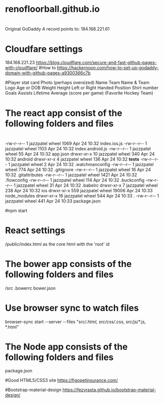 #
# renofloorball.github.io
#

<!-- ${require('./partial.html')} -->
<!-- ${require('../mainOrig.tpl.html')} -->


Original GoDaddy A record points to: 184.168.221.61


# Cloudfare settings
184.168.221.23
https://blog.cloudflare.com/secure-and-fast-github-pages-with-cloudflare/
#How to
https://hackernoon.com/how-to-set-up-godaddy-domain-with-github-pages-a9300366c7b

#Player stat card
Photo (perhaps oversized)
Name
Team Name & Team Logo
Age or DOB
Weight 
Height
Left or Right Handed
Position
Shirt number
Goals
Assists
Lifetime Average (score per game)
(Favorite Hockey Team)



# The react app consist of the following folders and files
#
-rw-r--r--    1 jazzpatel  wheel   1069 Apr 24 10:32 index.ios.js
-rw-r--r--    1 jazzpatel  wheel   1103 Apr 24 10:32 index.android.js
-rw-r--r--    1 jazzpatel  wheel     55 Apr 24 10:32 app.json
drwxr-xr-x   10 jazzpatel  wheel    340 Apr 24 10:32 android
drwxr-xr-x    4 jazzpatel  wheel    136 Apr 24 10:32 __tests__
-rw-r--r--    1 jazzpatel  wheel      2 Apr 24 10:32 .watchmanconfig
-rw-r--r--    1 jazzpatel  wheel    774 Apr 24 10:32 .gitignore
-rw-r--r--    1 jazzpatel  wheel     16 Apr 24 10:32 .gitattributes
-rw-r--r--    1 jazzpatel  wheel   1421 Apr 24 10:32 .flowconfig
-rw-r--r--    1 jazzpatel  wheel    114 Apr 24 10:32 .buckconfig
-rw-r--r--    1 jazzpatel  wheel     31 Apr 24 10:32 .babelrc
drwxr-xr-x    7 jazzpatel  wheel    238 Apr 24 10:32 ios
drwxr-xr-x  559 jazzpatel  wheel  19006 Apr 24 10:33 node_modules
drwxr-xr-x   16 jazzpatel  wheel    544 Apr 24 10:33 .
-rw-r--r--    1 jazzpatel  wheel    441 Apr 24 10:33 package.json


#npm start 

# React settings
/public/index.html as the core html with the 'root' id


# The bower app consists of the following folders and files
/src
.bowerrc
bower.json
# Use browser sync to watch files
browser-sync start --server --files "src/*.html, src/css/*.css, src/js/*.js, *.html"


# The Node app consists of the following folders and files
package.json



#Good HTML5/CSS3 site
https://figopetinsurance.com/

#Bootstrap-material-design 
https://fezvrasta.github.io/bootstrap-material-design/



